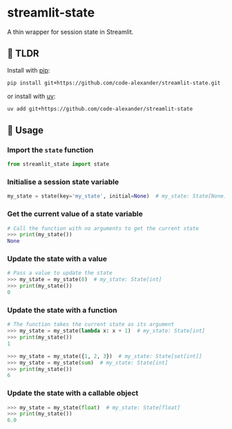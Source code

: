 # streamlit-state

A thin wrapper for session state in Streamlit.

## 🚀 TLDR

Install with [pip](https://packaging.python.org/en/latest/tutorials/installing-packages/):

```bash
pip install git+https://github.com/code-alexander/streamlit-state.git
```

or install with [uv](https://github.com/astral-sh/uv):

```bash
uv add git+https://github.com/code-alexander/streamlit-state
```

## 📖 Usage

### Import the `state` function

```python
from streamlit_state import state
```

### Initialise a session state variable

```python
my_state = state(key='my_state', initial=None)  # my_state: State[None]
```

### Get the current value of a state variable

```python
# Call the function with no arguments to get the current state
>>> print(my_state())
None
```

### Update the state with a value

```python
# Pass a value to update the state
>>> my_state = my_state(0)  # my_state: State[int]
>>> print(my_state())
0
```

### Update the state with a function

```python
# The function takes the current state as its argument
>>> my_state = my_state(lambda x: x + 1)  # my_state: State[int]
>>> print(my_state())
1
```

```python
>>> my_state = my_state({1, 2, 3})  # my_state: State[set[int]]
>>> my_state = my_state(sum)  # my_state: State[int]
>>> print(my_state())
6
```

### Update the state with a callable object

```python
>>> my_state = my_state(float)  # my_state: State[float]
>>> print(my_state())
6.0
```

